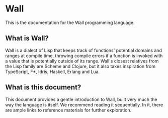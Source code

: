 # Wall

This is the documentation for the Wall programming language.

## What is Wall?

Wall is a dialect of Lisp that keeps track of functions' potential domains and ranges at compile time, throwing compile errors if a function is invoked with a value that is potentially outside of its range. Wall's closest relatives from the Lisp family are Scheme and Clojure, but it also takes inspiration from TypeScript, F*, Idris, Haskell, Erlang and Lua.

## What is this document?

This document provides a gentle introduction to Wall, built very much the way the language is itself.  We recommend reading it sequentially.  In it, there are ample links to reference materials for further exploration.